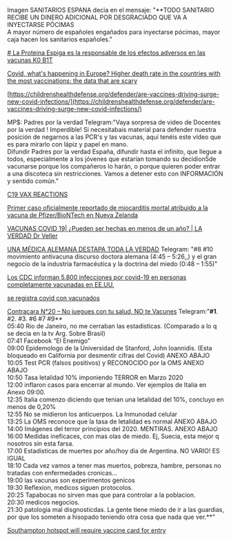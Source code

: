 
Imagen SANITARIOS ESPANA decia en el mensaje: 
"**TODO SANITARIO RECIBE UN DINERO ADICIONAL POR DESGRACIADO QUE VA A INYECTARSE PÓCIMAS  
  A mayor número de españoles engañados para inyectarse pócimas, mayor caja hacen los sanitarios españoles."
  
  [# La Proteina Espiga es la responsable de los efectos adversos en las vacunas K0 B1T](https://cienciaysaludnatural.com/la-proteina-espiga-es-la-responsable-de-los-efectos-adversos-en-las-vacunas-k0-b1t/)
  
  [ Covid, what's happening in Europe? Higher death rate in the countries with the most vaccinations: the data that are scary](https://www.meteoweb.eu/2021/08/covid-europa-mortalita-piu-alta-nei-paesi-con-piu-vaccinati/1714105/?amp=1&__twitter_impression=true)
  
  [https://childrenshealthdefense.org/defender/are-vaccines-driving-surge-new-covid-infections/](https://childrenshealthdefense.org/defender/are-vaccines-driving-surge-new-covid-infections/)

MP$: Padres por la verdad
Telegram:"Vaya sorpresa de video de Docentes por la verdad !
Imperdible!  Si necesitabais material para defender nuestra posición de negarnos a las PCR's y las vacunas, aquí tenéis este vídeo que es para mirarlo con lápiz y papel en mano.  
Difundir Padres por la verdad España, difundir hasta el infinito, que llegue a todos, especialmente a los jóvenes que estarían tomando su decidion5de vacunarse porque los compañeros lo harán, o porque quieren poder entrar a una discoteca sin restricciones.  Vamos a detener esto con INFORMACIÓN y sentido común."

[C19 VAX REACTIONS](https://www.c19vaxreactions.com/)

[Primer caso oficialmente reportado de miocarditis mortal atribuido a la vacuna de Pfizer/BioNTech en Nueva Zelanda](https://trikooba.com/primer-caso-oficialmente-reportado-de-miocarditis-mortal-atribuido-a-la-vacuna-de-pfizer-biontech-en-nueva-zelanda/)




[ VACUNAS COVID 19| ¿Pueden ser hechas en menos de un año? | LA VERDAD Dr Veller](https://www.youtube.com/watch?v=mGFMU8pqhD0&ab_channel=Dr.Veller)

[UNA MÉDICA ALEMANA DESTAPA TODA LA VERDAD](https://www.youtube.com/watch?v=ypxcRKDJ6Jk&ab_channel=LaVerdadnoshar%C3%A1libres)
Telegram: "#8 #10 movimiento antivacuna discurso doctora alemana (4:45 – 5:26,,) y el gran negocio de la industria farmacéutica y la doctrina del miedo (0:48 – 1:55)"

[ Los CDC informan 5.800 infecciones por covid-19 en personas completamente vacunadas en EE.UU.](https://cnnespanol.cnn.com/2021/04/15/cdc-infecciones-covid-completamente-vacunados-trax/)

[se registra covid con vacunados](https://www.20minutos.es/noticia/4570625/0/por-que-registrando-brotes-covid-entre-vacunados-segunda-dosis/)

[Contracara N°20 – No juegues con tu salud, NO te Vacunes](https://canaltlv1.com/contracara-n19-no-juegues-con-tu-salud-no-te-vacunes)
Telegram:"**#1**. #2. #3. #6 #7 #9**  
05:40 Rio de Janeiro, no me cerraban las estadisticas. (Comparado a lo q se decia en la tv Arg. Sobre Brasil)  
07:41 Facebook “El Enemigo”  
09:00 Epidemologo de la Universidad de Stanford, John Ioannidis. (Esta bloqueado en California por desmentir cifras del Covid) ANEXO ABAJO  
10:05 Test PCR (falsos positivos) y RECONOCIDO por la OMS ANEXO ABAJO  
10:50 Tasa letalidad 10% imponiendo TERROR en Marzo 2020  
12:00 inflaron casos para encerrar al mundo. Ver ejemplos de Italia en Anexo 09:00.  
12:35 Italia comenzo diciendo que tenian una letalidad del 10%, concluyo en menos de 0,20%  
12:55 No se midieron los anticuerpos. La Inmunodad celular  
13:25 La OMS reconoce que la tasa de letalidad es normal ANEXO ABAJO  
14:00 Imágenes del terror principios del 2020. MENTIRAS. ANEXO ABAJO  
16:00 Medidas ineficaces, con mas olas de miedo. Ej, Suecia, esta mejor q nosotros sin esta farsa.  
17:00 Estadisticas de muertes por año/hoy dia de Argentina. NO VARIO! ES IGUAL  
18:10 Cada vez vamos a tener mas muertos, pobreza, hambre, personas no tratadas con enfermedades cronicas…  
19:00 las vacunas son experimentos genicos  
19:30 Reflexion, medicos siguen protocolos.  
20:25 Tapabocas no sirven mas que para controlar a la poblacion.  
20:30 medicos negocios.  
21:30 patologia mal disgnosticdas. La gente tiene miedo de ir a las guardias, por que los someten a hisopado teniendo otra cosa que nada que ver.**"

[ Southampton hotspot will require vaccine card for entry](https://pagesix.com/2021/04/26/buddha-lounge-in-southampton-to-require-vaccine-card-for-entry/?utm_source=NYPMetroTwitter&utm_medium=SocialFlow&utm_campaign=SocialFlow)

[]()
[]()
[]()
[]()
[]()
[]()
[]()
[]()
[]()